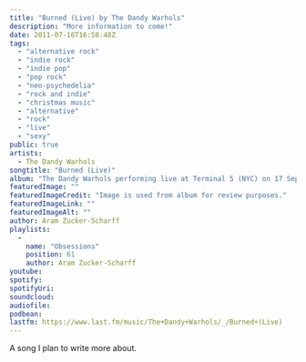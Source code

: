 ```yaml
---
title: "Burned (Live) by The Dandy Warhols"
description: "More information to come!"
date: 2011-07-16T16:58:48Z
tags:
  - "alternative rock"
  - "indie rock"
  - "indie pop"
  - "pop rock"
  - "neo-psychedelia"
  - "rock and indie"
  - "christmas music"
  - "alternative"
  - "rock"
  - "live"
  - "sexy"
public: true
artists:
  - The Dandy Warhols
songtitle: "Burned (Live)"
album: "The Dandy Warhols performing live at Terminal 5 (NYC) on 17 Sep 2008"
featuredImage: ""
featuredImageCredit: "Image is used from album for review purposes."
featuredImageLink: ""
featuredImageAlt: ""
author: Aram Zucker-Scharff
playlists:
  -
    name: "Obsessions"
    position: 61
    author: Aram Zucker-Scharff
youtube: 
spotify: 
spotifyUri: 
soundcloud:
audiofile:
podbean:
lastfm: https://www.last.fm/music/The+Dandy+Warhols/_/Burned+(Live)
---
```


A song I plan to write more about.
		